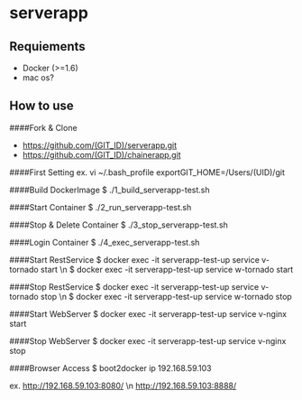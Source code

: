 serverapp
=====================
## Requiements

- Docker (>=1.6)
- mac os?

## How to use

####Fork & Clone
- https://github.com/(GIT_ID)/serverapp.git
- https://github.com/(GIT_ID)/chainerapp.git

####First Setting
ex.
vi ~/.bash_profile
exportGIT_HOME=/Users/(UID)/git

####Build DockerImage
  $ ./1_build_serverapp-test.sh

####Start Container
  $ ./2_run_serverapp-test.sh

####Stop & Delete Container
  $ ./3_stop_serverapp-test.sh

####Login Container
  $ ./4_exec_serverapp-test.sh

####Start RestService
  $ docker exec -it serverapp-test-up service v-tornado start \n
  $ docker exec -it serverapp-test-up service w-tornado start

####Stop RestService
  $ docker exec -it serverapp-test-up service v-tornado stop \n
  $ docker exec -it serverapp-test-up service w-tornado stop

####Start WebServer
  $ docker exec -it serverapp-test-up service v-nginx start

####Stop WebServer
  $ docker exec -it serverapp-test-up service v-nginx stop

####Browser Access
  $ boot2docker ip
  192.168.59.103

ex. http://192.168.59.103:8080/ \n
    http://192.168.59.103:8888/
